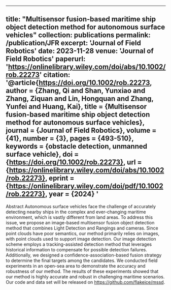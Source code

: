 
---
title: "Multisensor fusion-based maritime ship object detection method for autonomous surface vehicles"
collection: publications
permalink: /publication/JFR
excerpt: 'Journal of Field Robotics'
date: 2023-11-28
venue: 'Journal of Field Robotics'
paperurl: 'https://onlinelibrary.wiley.com/doi/abs/10.1002/rob.22273'
citation: '@article{https://doi.org/10.1002/rob.22273,
author = {Zhang, Qi and Shan, Yunxiao and Zhang, Ziquan and Lin, Hongquan and Zhang, Yunfei and Huang, Kai},
title = {Multisensor fusion-based maritime ship object detection method for autonomous surface vehicles},
journal = {Journal of Field Robotics},
volume = {41},
number = {3},
pages = {493-510},
keywords = {obstacle detection, unmanned surface vehicle},
doi = {https://doi.org/10.1002/rob.22273},
url = {https://onlinelibrary.wiley.com/doi/abs/10.1002/rob.22273},
eprint = {https://onlinelibrary.wiley.com/doi/pdf/10.1002/rob.22273},
year = {2024}
  '
---
Abstract Autonomous surface vehicles face the challenge of accurately detecting nearby ships in the complex and ever-changing maritime environment, which is vastly different from land areas. To address this issue, we propose an image-based multisensor fusion object detection method that combines Light Detection and Rangings and cameras. Since point clouds have poor semantics, our method primarily relies on images, with point clouds used to support image detection. Our image detection scheme employs a tracking-assisted detection method that leverages historical information to compensate for possible detection failures. Additionally, we designed a confidence-association-based fusion strategy to determine the final targets among the candidates. We conducted field experiments in an open-sea area to demonstrate the accuracy and robustness of our method. The results of these experiments showed that our method is highly accurate and robust in challenging maritime scenarios. Our code and data set will be released on https://github.com/flakeice/mssd.
